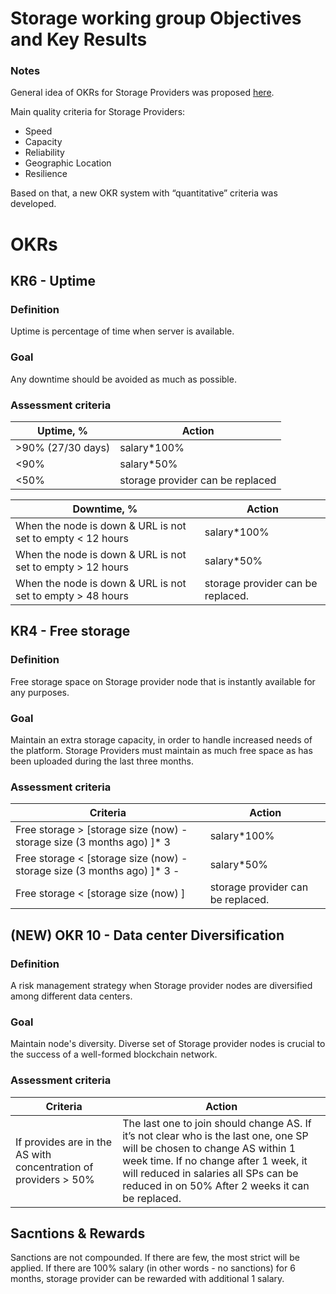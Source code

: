 # Storage working group Objectives and Key Results

### Notes 

General idea of OKRs for Storage Providers was proposed [here](https://github.com/Joystream/community-repo/blob/master/governance/Storage_WG_OKR.md).

Main quality criteria for Storage Providers:
- Speed
- Capacity
- Reliability
- Geographic Location
- Resilience

Based on that, a new OKR system with “quantitative” criteria was developed. 

# OKRs

## KR6 - Uptime

### Definition

Uptime is percentage of time when server is available.

### Goal 

Any downtime should be avoided as much as possible.

### Assessment criteria

| Uptime, %          | Action                             |
| ------------------ | ---------------------------------- |
| >90% (27/30 days)  | salary*100%                        |
| <90%               | salary*50%                         |
| <50%               | storage provider can be replaced   |


| Downtime, %                                                    | Action                                 |
| ----------------------------------------------------------- | -------------------------------------- |
| When the node is down & URL is not set to empty < 12 hours  | salary*100%                            |
| When the node is down & URL is not set to empty > 12 hours  | salary*50%                             |
| When the node is down & URL is not set to empty > 48 hours  |  storage provider can be replaced.     |


## KR4 - Free storage

### Definition

Free storage space on Storage provider node that is instantly available for any purposes.

### Goal 

Maintain an extra storage capacity, in order to handle increased needs of the platform.
Storage Providers must maintain as much free space as has been uploaded during the last three months.

### Assessment criteria

| Criteria                                                                        | Action                                 |
| ------------------------------------------------------------------------------- | -------------------------------------- |
| Free storage > [storage size (now) - storage size (3 months ago) ]* 3           | salary*100%                            |
| Free storage < [storage size (now) - storage size (3 months ago) ]* 3 -         | salary*50%                             |
| Free storage < [storage size (now) ]   |  storage provider can be replaced.     |                                        |
 

## (NEW) OKR 10 - Data center Diversification

### Definition

A risk management strategy when Storage provider nodes are diversified among different data centers.

### Goal 

Maintain node's diversity. Diverse set of Storage provider nodes is crucial to the success of a well-formed blockchain network.


### Assessment criteria

| Criteria                                                                        | Action                                 |
| ------------------------------------------------------------------------------- | -------------------------------------- |
| If provides are in the AS with concentration of providers > 50%                 |The last one to join should change AS. If it’s not clear who is the last one, one SP will be chosen to change AS within 1 week time. If no change after 1 week, it will reduced in salaries all SPs can be reduced in on 50% After 2 weeks it can be replaced.  |

## Sacntions & Rewards

Sanctions are not compounded. If there are few, the most strict will be applied.
If there are 100% salary (in other words - no sanctions) for 6 months, storage provider can be rewarded with additional 1 salary.
